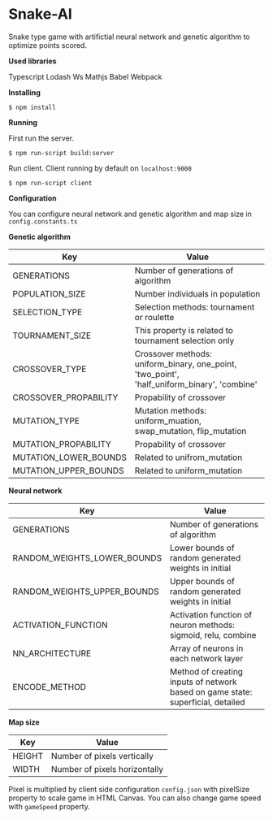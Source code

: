 # Snake-AI
Snake type game with artifictial neural network and genetic algorithm to optimize points scored.

<strong>Used libraries</strong>

Typescript
Lodash
Ws
Mathjs
Babel
Webpack

<strong>Installing</strong>

`$ npm install`

<strong>Running</strong>

First run the server.

`$ npm run-script build:server`

Run client. Client running by default on `localhost:9000`

`$ npm run-script client`

<strong>Configuration</strong>

You can configure neural network and genetic algorithm and map size in `config.constants.ts` 

<strong>Genetic algorithm</strong>

Key  | Value
------------- | -------------
GENERATIONS  | Number of generations of algorithm
POPULATION_SIZE  | Number individuals in population 
SELECTION_TYPE  | Selection methods: tournament or roulette
TOURNAMENT_SIZE  | This property is related to tournament selection only 
CROSSOVER_TYPE  | Crossover methods: uniform_binary, one_point, 'two_point', 'half_uniform_binary', 'combine'
CROSSOVER_PROPABILITY  | Propability of crossover
MUTATION_TYPE  | Mutation methods: uniform_muation, swap_mutation, flip_mutation
MUTATION_PROPABILITY  | Propability of crossover
MUTATION_LOWER_BOUNDS  | Related to unifrom_mutation
MUTATION_UPPER_BOUNDS  | Related to uniform_mutation

<strong>Neural network</strong>

Key  | Value
------------- | -------------
GENERATIONS  | Number of generations of algorithm
RANDOM_WEIGHTS_LOWER_BOUNDS  | Lower bounds of random generated weights in initial 
RANDOM_WEIGHTS_UPPER_BOUNDS  | Upper bounds of random generated weights in initial 
ACTIVATION_FUNCTION  | Activation function of neuron methods: sigmoid, relu, combine
NN_ARCHITECTURE  | Array of neurons in each network layer
ENCODE_METHOD  | Method of creating inputs of network based on game state: superficial, detailed

<strong>Map size</strong>

Key  | Value
------------- | -------------
HEIGHT  | Number of pixels vertically
WIDTH  | Number of pixels horizontally

Pixel is multiplied by client side configuration `config.json` with pixelSize property to scale game in HTML Canvas. You can also change game speed with `gameSpeed` property.



